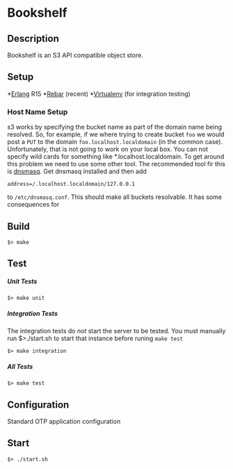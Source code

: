 Bookshelf
=========

Description
-----------

  Bookshelf is an S3 API compatible object store.

Setup
-----

*[Erlang](http://www.erlang.org) R15
*[Rebar](https://github.com/basho/rebar) (recent)
*[Virtualenv](http://pypi.python.org/pypi/virtualenv) (for integration testing)

### Host Name Setup

s3 works by specifying the bucket name as part of the domain name being resolved. So, for example, if we where trying to create bucket `foo` we would post a `PUT` to the domain `foo.localhost.localdomain` (in the common case). Unfortunately, that is not going to work on your local box. You can not specify wild cards for something like *.localhost.localdomain. To get around this problem we need to use some other tool. The recommended tool fir this is [dnsmasq](http://www.thekelleys.org.uk/dnsmasq/doc.html). Get dnsmasq installed and then add

    address=/.localhost.localdomain/127.0.0.1

to `/etc/dnsmasq.conf`. This should make all buckets resolvable. It has some consequences for


Build
-----

    $> make

Test
----

##### Unit Tests

    $> make unit

##### Integration Tests

The integration tests do *not* start the server to be tested. You must
manually run $>./start.sh to start that instance before runing `make test`

    $> make integration

##### All Tests

    $> make test

Configuration
-------------

  Standard OTP application configuration

Start
-----

    $> ./start.sh

